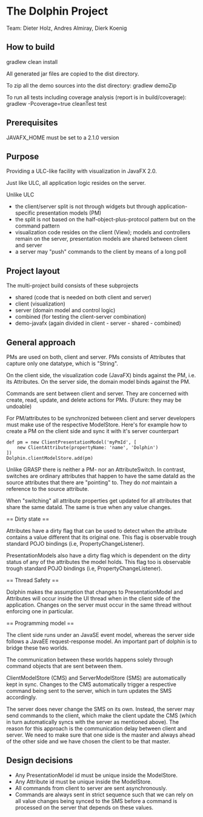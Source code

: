 The Dolphin Project
===================

Team: Dieter Holz, Andres Almiray, Dierk Koenig

How to build
------------
 gradlew clean install

All generated jar files are copied to the dist directory.

To zip all the demo sources into the dist directory:
 gradlew demoZip

To run all tests including coverage analysis
(report is in build/coverage):
 gradlew -Pcoverage=true cleanTest test

Prerequisites
-------------
JAVAFX_HOME must be set to a 2.1.0 version

Purpose
-------
Providing a ULC-like facility with visualization in JavaFX 2.0.

Just like ULC, all application logic resides on the server.

Unlike ULC

- the client/server split is not through widgets but through
  application-specific presentation models (PM)
- the split is not based on the half-object-plus-protocol pattern
  but on the command pattern
- visualization code resides on the client (View);
  models and controllers remain on the server, 
  presentation models are shared between client and server
- a server may "push" commands to the client by means of a long poll

Project layout
--------------
The multi-project build consists of these subprojects

- shared (code that is needed on both client and server)
- client (visualization)
- server (domain model and control logic)
- combined (for testing the client-server combination)
- demo-javafx   (again divided in client - server - shared - combined)

General approach
----------------
PMs are used on both, client and server.
PMs consists of Attributes that capture only one datatype,
which is "String".

On the client side, the visualization code (JavaFX) binds
against the PM, i.e. its Attributes.
On the server side, the domain model binds against the PM.

Commands are sent between client and server. They are 
concerned with create, read, update, and delete actions
for PMs. (Future: they may be undoable)

For PM/attributes to be synchronized between client and server developers
must make use of the respective ModelStore. Here's for example how to create
a PM on the client side and sync it with it's server counterpart

    def pm = new ClientPresentationModel('myPmId', [
        new ClientAttribute(propertyName: 'name', 'Dolphin')
    ])
    Dolphin.clientModelStore.add(pm)

Unlike GRASP there is neither a PM- nor an AttributeSwitch.
In contrast, switches are ordinary attributes that
happen to have the same dataId as the source attributes that there are "pointing"
to. They do *not* maintain a reference to the source attribute.

When "switching" all attribute properties get updated for all attributes
that share the same dataId. The same is true when any value changes.

== Dirty state ==

Attributes have a dirty flag that can be used to detect when the attribute
contains a value different that its original one. This flag is observable trough
standard POJO bindings (i.e, PropertyChangeListener).

PresentationModels also have a dirty flag which is dependent on the dirty status
of any of the attributes the model holds. This flag too is observable trough
standard POJO bindings (i.e, PropertyChangeListener).

== Thread Safety ==

Dolphin makes the assumption that changes to PresentationModel and Attributes will
occur inside the UI thread when in the client side of the application. Changes on
the server must occur in the same thread without enforcing one in particular.

== Programming model ==

The client side runs under an JavaSE event model, whereas the server side follows
a JavaEE request-response model. An important part of dolphin is to bridge these
two worlds.

The communication between these worlds happens solely through command objects
that are sent between them.

ClientModelStore (CMS) and ServerModelStore (SMS) are automatically kept in sync.
Changes to the CMS automatically trigger a respective command being sent to the
server, which in turn updates the SMS accordingly.

The server does never change the SMS on its own. Instead, the server may send
commands to the client, which make the client update the CMS (which in turn automatically
syncs with the server as mentioned above).
The reason for this approach is the communication delay between client and server.
We need to make sure that one side is the master and always ahead of the other
side and we have chosen the client to be that master.

Design decisions
----------------
- Any PresentationModel id must be unique inside the ModelStore.
- Any Attribute id must be unique inside the ModelStore.
- All commands from client to server are sent asynchronously.
- Commands are always sent in strict sequence such that we can rely on all
  value changes being synced to the SMS before a command is processed on the
  server that depends on these values.

